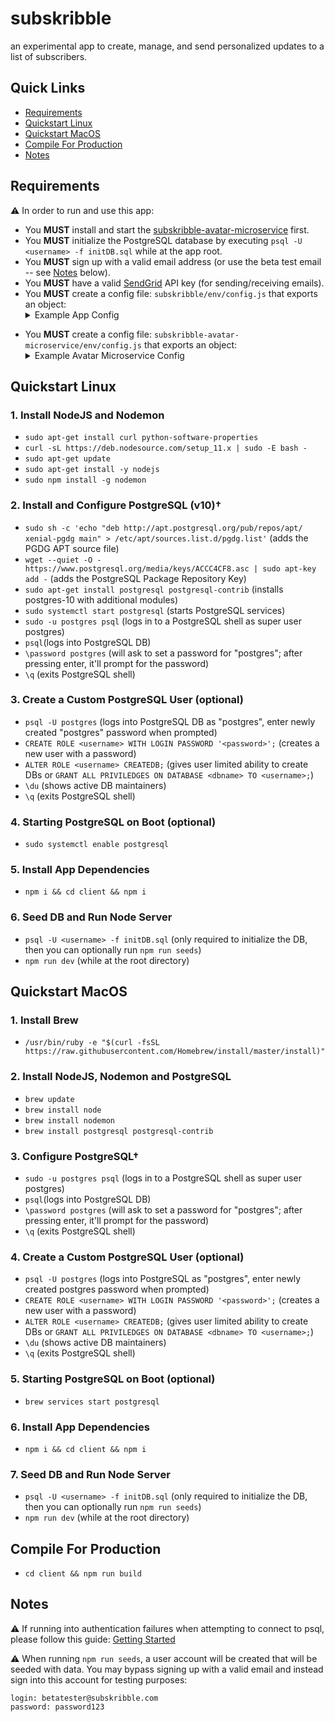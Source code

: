 # subskribble

an experimental app to create, manage, and send personalized updates to a list of subscribers.

## Quick Links

- [Requirements](#requirements)
- [Quickstart Linux](#quickstart-linux)
- [Quickstart MacOS](#quickstart-macos)
- [Compile For Production](#compile-for-production)
- [Notes](#notes)

## Requirements

⚠️ In order to run and use this app:

- You **MUST** install and start the <a href="https://github.com/mattcarlotta/subskribble-avatar-microservice">subskribble-avatar-microservice</a> first.
- You **MUST** initialize the PostgreSQL database by executing `psql -U <username> -f initDB.sql` while at the app root.
- You **MUST** sign up with a valid email address (or use the beta test email -- see [Notes](#notes) below).
- You **MUST** have a valid <a href="https://sendgrid.com/">SendGrid</a> API key (for sending/receiving emails).
- You **MUST** create a config file: `subskribble/env/config.js` that exports an object:
  <details>
  <summary>Example App Config</summary>
  <pre><code>
  module.exports = {
  	"development": {
  		cookieKey: "unique_cookie_key",
  		database: "postgres_db_name",
  		dbport: postgres_db_port,
  		dbpassword: "postgres_db_password",
  		dbowner: "postgres_db_owner",
  		host: "localhost",
  		port: 5000,
  		portal: "http://localhost:3000/",
  		sendgridAPIKey: "sendgrid_api_key",
  	},
  	"production": {
  		cookieKey: "unique_cookie_key",
  		database: "postgres_db_name",
  		dbport: postgres_db_port,
  		dbpassword: "postgres_db_password",
  		dbowner: "postgres_db_owner",
  		host: "localhost",
  		port: 5000,
  		portal: "http://project-domain.com",
  		sendgridAPIKey: "sendgrid_api_key",
  	},
  	"staging": {
  		cookieKey: "unique_cookie_key",
  		database: "postgres_db_name",
  		dbport: postgres_db_port,
  		dbpassword: "postgres_db_password",
  		dbowner: "postgres_db_owner",
  		host: "localhost",
  		port: 5000,
  		portal: "http://staging-domain.com",
  		sendgridAPIKey: "sendgrid_api_key",
  	},
  	"testing": {
  		cookieKey: "unique_cookie_key",
  		database: "postgres_db_name",
  		dbport: postgres_db_port,
  		dbpassword: "postgres_db_password",
  		dbowner: "postgres_db_owner",
  		host: "localhost",
  		port: 5000,
  		portal: "http://testing-domain.com",
  		sendgridAPIKey: "sendgrid_api_key",
  	}
  }
  </code></pre>
  </details>

* You **MUST** create a config file: `subskribble-avatar-microservice/env/config.js` that exports an object:
  <details>
  <summary>Example Avatar Microservice Config</summary>
  <pre><code>
  module.exports = {
  	"development": {
  		apiURL: "http://localhost:4000",
  		cookieKey: "unique_cookie_key",
  		database: "postgres_db_name",
  		dbport: postgres_db_port,
  		dbpassword: "postgres_db_password",
  		dbowner: "postgres_db_owner",
  		host: "localhost",
  		port: 4000,
  		portal: "http://localhost:3000"
  	},
  	"production": {
  		apiURL: "http://avatar.project-domain.com",
  		cookieKey: "unique_cookie_key",
  		database: "postgres_db_name",
  		dbport: postgres_db_port,
  		dbpassword: "postgres_db_password",
  		dbowner: "postgres_db_owner",
  		host: "localhost",
  		port: 4000,
  		portal: "http://localhost:3000"
  	},
  	"staging": {
  		apiURL: "http://avatar.staging-domain.com",
  		cookieKey: "unique_cookie_key",
  		database: "postgres_db_name",
  		dbport: postgres_db_port,
  		dbpassword: "postgres_db_password",
  		dbowner: "postgres_db_owner",
  		host: "localhost",
  		port: 4000,
  		portal: "http://staging-domain.com"
  	},
  	"testing": {
  		apiURL: "http://avatar.testing-domain.com",
  		cookieKey: "unique_cookie_key",
  		database: "postgres_db_name",
  		dbport: postgres_db_port,
  		dbpassword: "postgres_db_password",
  		dbowner: "postgres_db_owner",
  		host: "localhost",
  		port: 4000,
  		portal: "http://testing-domain.com"
  	}
  }
  </code></pre>
  </details>

## Quickstart Linux

### 1. Install NodeJS and Nodemon

- `sudo apt-get install curl python-software-properties`
- `curl -sL https://deb.nodesource.com/setup_11.x | sudo -E bash -`
- `sudo apt-get update`
- `sudo apt-get install -y nodejs`
- `sudo npm install -g nodemon`

### 2. Install and Configure PostgreSQL (v10)†

- `sudo sh -c 'echo "deb http://apt.postgresql.org/pub/repos/apt/ xenial-pgdg main" > /etc/apt/sources.list.d/pgdg.list'` (adds the PGDG APT source file)
- `wget --quiet -O - https://www.postgresql.org/media/keys/ACCC4CF8.asc | sudo apt-key add -` (adds the PostgreSQL Package Repository Key)
- `sudo apt-get install postgresql postgresql-contrib` (installs postgres-10 with additional modules)
- `sudo systemctl start postgresql` (starts PostgreSQL services)
- `sudo -u postgres psql` (logs in to a PostgreSQL shell as super user postgres)
- `psql`(logs into PostgreSQL DB)
- `\password postgres` (will ask to set a password for "postgres"; after pressing enter, it'll prompt for the password)
- `\q` (exits PostgreSQL shell)

### 3. Create a Custom PostgreSQL User (optional)

- `psql -U postgres` (logs into PostgreSQL DB as "postgres", enter newly created "postgres" password when prompted)
- `CREATE ROLE <username> WITH LOGIN PASSWORD '<password>';` (creates a new user with a password)
- `ALTER ROLE <username> CREATEDB;` (gives user limited ability to create DBs or `GRANT ALL PRIVILEDGES ON DATABASE <dbname> TO <username>;`)
- `\du` (shows active DB maintainers)
- `\q` (exits PostgreSQL shell)

### 4. Starting PostgreSQL on Boot (optional)

- `sudo systemctl enable postgresql`

### 5. Install App Dependencies

- `npm i && cd client && npm i`

### 6. Seed DB and Run Node Server

- `psql -U <username> -f initDB.sql` (only required to initialize the DB, then you can optionally run `npm run seeds`)
- `npm run dev` (while at the root directory)

## Quickstart MacOS

### 1. Install Brew

- `/usr/bin/ruby -e "$(curl -fsSL https://raw.githubusercontent.com/Homebrew/install/master/install)"`

### 2. Install NodeJS, Nodemon and PostgreSQL

- `brew update`
- `brew install node`
- `brew install nodemon`
- `brew install postgresql postgresql-contrib`

### 3. Configure PostgreSQL†

- `sudo -u postgres psql` (logs in to a PostgreSQL shell as super user postgres)
- `psql`(logs into PostgreSQL DB)
- `\password postgres` (will ask to set a password for "postgres"; after pressing enter, it'll prompt for the password)
- `\q` (exits PostgreSQL shell)

### 4. Create a Custom PostgreSQL User (optional)

- `psql -U postgres` (logs into PostgreSQL as "postgres", enter newly created postgres password when prompted)
- `CREATE ROLE <username> WITH LOGIN PASSWORD '<password>';` (creates a new user with a password)
- `ALTER ROLE <username> CREATEDB;` (gives user limited ability to create DBs or `GRANT ALL PRIVILEDGES ON DATABASE <dbname> TO <username>;`)
- `\du` (shows active DB maintainers)
- `\q` (exits PostgreSQL shell)

### 5. Starting PostgreSQL on Boot (optional)

- `brew services start postgresql`

### 6. Install App Dependencies

- `npm i && cd client && npm i`

### 7. Seed DB and Run Node Server

- `psql -U <username> -f initDB.sql` (only required to initialize the DB, then you can optionally run `npm run seeds`)
- `npm run dev` (while at the root directory)

## Compile For Production

- `cd client && npm run build`

## Notes

⚠️ If running into authentication failures when attempting to connect to psql, please follow this guide: <a href="https://connect.boundlessgeo.com/docs/suite/4.8/dataadmin/pgGettingStarted/firstconnect.html">Getting Started</a>

⚠️ When running `npm run seeds`, a user account will be created that will be seeded with data. You may bypass signing up with a valid email and instead sign into this account for testing purposes:

```
login: betatester@subskribble.com
password: password123
```
